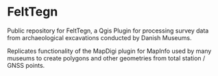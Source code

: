 # FeltTegn
Public repository for FeltTegn, a Qgis Plugin for processing survey data from archaeological excavations conducted by Danish Museums.

Replicates functionality of the MapDigi plugin for MapInfo used by many museums to create polygons and other geometries from total station / GNSS points.
